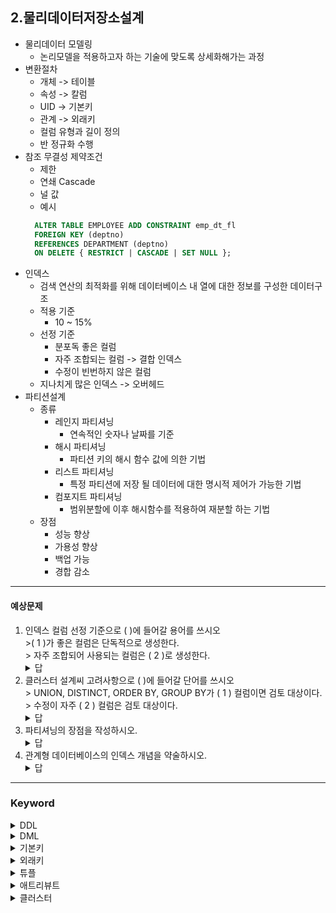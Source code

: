 ## 2.물리데이터저장소설계
- 물리데이터 모델링
  - 논리모델을 적용하고자 하는 기술에 맞도록 상세화해가는 과정
- 변환절차
  - 개체 -> 테이블
  - 속성 -> 칼럼
  - UID -> 기본키
  - 관계 -> 외래키
  - 컬럼 유형과 길이 정의
  - 반 정규화 수행
- 참조 무결성 제약조건
  - 제한
  - 연쇄 Cascade
  - 널 값
  - 예시
  ``` sql
    ALTER TABLE EMPLOYEE ADD CONSTRAINT emp_dt_fl
    FOREIGN KEY (deptno)
    REFERENCES DEPARTMENT (deptno)
    ON DELETE { RESTRICT | CASCADE | SET NULL }; 
  ```
- 인덱스
  - 검색 연산의 최적화를 위해 데이터베이스 내 열에 대한 정보를 구성한 데이터구조
  - 적용 기준
    - 10 ~ 15%
  - 선정 기준
    - 분포독 좋은 컬럼
    - 자주 조합되는 컬럼 -> 결합 인덱스
    - 수정이 빈번하지 않은 컬럼
  - 지나치게 많은 인덱스 -> 오버헤드
- 파티션설계
  - 종류
    - 레인지 파티셔닝
      - 연속적인 숫자나 날짜를 기준
    - 해시 파티셔닝
      - 파티션 키의 해시 함수 값에 의한 기법
    - 리스트 파티셔닝
      - 특정 파티션에 저장 될 데이터에 대한 명시적 제어가 가능한 기법
    - 컴포지트 파티셔닝
      - 범위분할에 이후 해시함수를 적용하여 재분할 하는 기법
  - 장점
    - 성능 향상
    - 가용성 향상
    - 백업 가능
    - 경합 감소
---
#### 예상문제
1. 인덱스 컬럼 선정 기준으로 ( )에 들어갈 용어를 쓰시오 <br> >( 1 )가 좋은 컬럼은 단독적으로 생성한다. <br> > 자주 조합되어 사용되는 컬럼은 ( 2 )로 생성한다.
    <details>
        <summary>답</summary>
        1. 분포도 <br> 2. 결합인덱스
    </details>
2. 클러스터 설계씨 고려사항으로 ( )에 들어갈 단어를 쓰시오 <br> > UNION, DISTINCT, ORDER BY, GROUP BY가 ( 1 ) 컬럼이면 검토 대상이다. <br> > 수정이 자주 ( 2 ) 컬럼은 검토 대상이다.
    <details>
        <summary>답</summary>
        1. 빈번한 <br> 2. 발생하지 않는
    </details>
3. 파티셔닝의 장점을 작성하시오.
   <details>
        <summary>답</summary>
        1. 성능향상 <br> 2. 가용성 향상 <br> 3. 백업 가능 <br> 4. 경합감소
    </details>
4. 관계형 데이터베이스의 인덱스 개념을 약술하시오.
   <details>
        <summary>답</summary>
        검색 연산의 최적화를 위해 데이터베이스 내 열에 대한 정보를 구성한 데이터구조
    </details>
---
### Keyword
<details>
    <summary>DDL</summary>
    Data Definition Language <br>
    테이블과 같은 데이터 구조를 정의하는데 사용되는 명령어들로 특정 구조를 생성, 변경, 삭제, 이름을 바꾸는 데이터 구조와 곤련된 명령어들을 데이터 정의어라고 부름
</details>
<details>
    <summary>DML</summary>
    Data Manipulation Language <br>
    데이터베이스에 저장된 자료들을 입력, 수정, 삭제, 조회하는 언어 <br>
    SELECT, INSERT, DELETE, UPDATE
</details>
<details>
    <summary>기본키</summary>
    테이블의 각 튜플들을 고유하게 식별하는 키
</details>
<details>
    <summary>외래키</summary>
    한 릴레이션의 컬럼이 다른 릴레이션의 기본키로 이용되는 키
</details>
<details>
    <summary>튜플</summary>
    관계형 데이터베이스에서느 행을 의미
</details>
<details>
    <summary>애트리뷰트</summary>
    관계형 데이터베이스에서느 테이블 내의 열을 의미
</details>
<details>
    <summary>클러스터</summary>
    대상이 되는 범위의 요소를 몇 개 모은 단위체 <br>
    UNION, DISTINCT, ORDER BY, GROUP BY 가 빈번한 컬럼이면 대상
</details>
